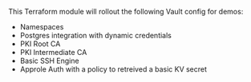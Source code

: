 This Terraform module will rollout the following Vault config for demos:
  - Namespaces
  - Postgres integration with dynamic credentials
  - PKI Root CA
  - PKI Intermediate CA
  - Basic SSH Engine
  - Approle Auth with a policy to retreived a basic KV secret

